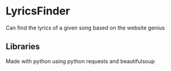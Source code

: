 # LyricsFinder
Can find the lyrics of a given song based on the website genius

## Libraries

Made with python using python requests and beautifulsoup